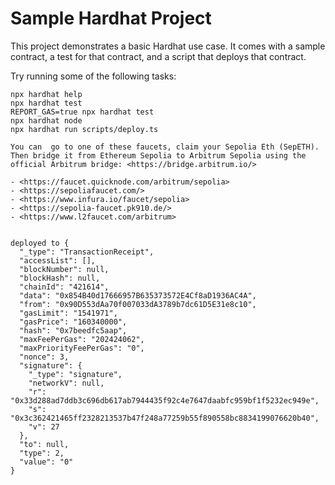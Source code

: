 # Sample Hardhat Project

This project demonstrates a basic Hardhat use case. It comes with a sample contract, a test for that contract, and a script that deploys that contract.

Try running some of the following tasks:

```shell
npx hardhat help
npx hardhat test
REPORT_GAS=true npx hardhat test
npx hardhat node
npx hardhat run scripts/deploy.ts
```

```
You can  go to one of these faucets, claim your Sepolia Eth (SepETH). Then bridge it from Ethereum Sepolia to Arbitrum Sepolia using the official Arbitrum bridge: <https://bridge.arbitrum.io/>

- <https://faucet.quicknode.com/arbitrum/sepolia> 
- <https://sepoliafaucet.com/> 
- <https://www.infura.io/faucet/sepolia> 
- <https://sepolia-faucet.pk910.de/> 
- <https://www.l2faucet.com/arbitrum>


deployed to {
  "_type": "TransactionReceipt",
  "accessList": [],
  "blockNumber": null,
  "blockHash": null,
  "chainId": "421614",
  "data": "0x854B40d17666957B635373572E4Cf8aD1936AC4A",
  "from": "0x90D553dAa70f007033dA3789b7dc61D5E31e8c10",
  "gasLimit": "1541971",
  "gasPrice": "160340000",
  "hash": "0x7beedfc5aap",
  "maxFeePerGas": "202424062",
  "maxPriorityFeePerGas": "0",
  "nonce": 3,
  "signature": {
    "_type": "signature",
    "networkV": null,
    "r": "0x33d288ad7ddb3c696db617ab7944435f92c4e7647daabfc959bf1f5232ec949e",
    "s": "0x3c362421465ff2328213537b47f248a77259b55f890558bc8834199076620b40",
    "v": 27
  },
  "to": null,
  "type": 2,
  "value": "0"
}
```
